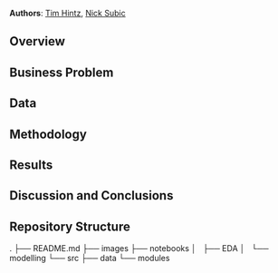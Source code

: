 **Authors**: [Tim Hintz](mailto:tjhintz@gmail.com), [Nick
Subic](mailto:bagnine@gamil.com)


## Overview

## Business Problem

## Data

## Methodology

## Results

## Discussion and Conclusions

## Repository Structure
.
├── README.md
├── images
├── notebooks
│   ├── EDA
│   └── modelling
└── src
    ├── data
    └── modules

